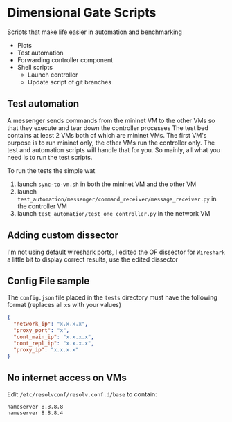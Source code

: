 # Dimensional Gate Scripts 
 
Scripts that make life easier in automation and benchmarking 
- Plots 
- Test automation 
- Forwarding controller component
- Shell scripts
    - Launch controller
    - Update script of git branches

## Test automation
A messenger sends commands from the mininet VM to the other VMs so that they
execute and tear down the controller processes 
The test bed contains at least 2 VMs both of which are mininet VMs. The first
VM's purpose is to run mininet only, the other VMs run the controller
only. The test and automation scripts will handle that for you. So mainly, all 
what you need is to run the test scripts. 
 
To run the tests the simple wat 
1) launch `sync-to-vm.sh` in both the mininet VM and the other VM 
2) launch `test_automation/messenger/command_receiver/message_receiver.py` in
the controller VM 
3) launch `test_automation/test_one_controller.py` in the network VM 

## Adding custom dissector
I'm not using default wireshark ports, I edited the OF dissector for `Wireshark` a little bit
to display correct results, use the edited dissector

## Config File sample
The `config.json` file placed in the `tests` directory must have the following format (replaces all `x`s with your values)

```JSON
{
  "network_ip": "x.x.x.x",
  "proxy_port": "x",
  "cont_main_ip": "x.x.x.x",
  "cont_repl_ip": "x.x.x.x",
  "proxy_ip": "x.x.x.x"
}
```

## No internet access on VMs
Edit `/etc/resolvconf/resolv.conf.d/base` to contain:

```
nameserver 8.8.8.8
nameserver 8.8.8.4
```